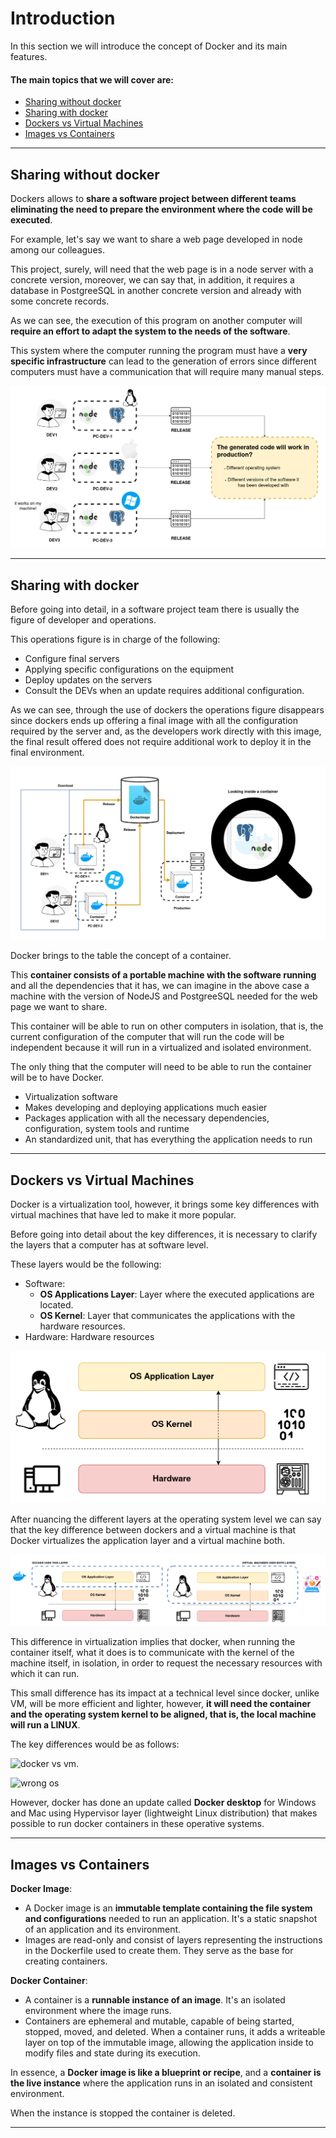 # Introduction

In this section we will introduce the concept of Docker and its main features.

#### The main topics that we will cover are:
- [Sharing without docker](#sharing-without-docker)
- [Sharing with docker](#sharing-with-docker)
- [Dockers vs Virtual Machines](#dockers-vs-virtual-machines)
- [Images vs Containers](#images-vs-containers)

---

## Sharing without docker

Dockers allows to __share a software project between different teams eliminating the need to prepare the environment where the code will be executed__.

For example, let's say we want to share a web page developed in node among our colleagues.

This project, surely, will need that the web page is in a node server with a concrete version, moreover, we can say that, in addition, it requires a database in PostgreeSQL in another concrete version and already with some concrete records.

As we can see, the execution of this program on another computer will __require an effort to adapt the system to the needs of the software__.

This system where the computer running the program must have a __very specific infrastructure__ can lead to the generation of errors since different computers must have a communication that will require many manual steps.

![Sharing projects](static/sharing.png)

---

## Sharing with docker

Before going into detail, in a software project team there is usually the figure of developer and operations.

This operations figure is in charge of the following:
- Configure final servers
- Applying specific configurations on the equipment
- Deploy updates on the servers
- Consult the DEVs when an update requires additional configuration.

As we can see, through the use of dockers the operations figure disappears since dockers ends up offering a final image with all the configuration required by the server and, as the developers work directly with this image, the final result offered does not require additional work to deploy it in the final environment.

![deployment](static/deployment.png)

Docker brings to the table the concept of a container.

This __container consists of a portable machine with the software running__ and all the dependencies that it has, we can imagine in the above case a machine with the version of NodeJS and PostgreeSQL needed for the web page we want to share.

This container will be able to run on other computers in isolation, that is, the current configuration of the computer that will run the code will be independent because it will run in a virtualized and isolated environment.

The only thing that the computer will need to be able to run the container will be to have Docker.
- Virtualization software
- Makes developing and deploying applications much easier
- Packages application with all the necessary dependencies, configuration, system tools and runtime
- An standardized unit, that has everything the application needs to run

---

## Dockers vs Virtual Machines

Docker is a virtualization tool, however, it brings some key differences with virtual machines that have led to make it more popular.

Before going into detail about the key differences, it is necessary to clarify the layers that a computer has at software level.

These layers would be the following:
- Software: 
    - __OS Applications Layer__: Layer where the executed applications are located.
    - __OS Kernel__: Layer that communicates the applications with the hardware resources.
- Hardware: Hardware resources

![os layers](static/os.png)

After nuancing the different layers at the operating system level we can say that the key difference between dockers and a virtual machine is that Docker virtualizes the application layer and a virtual machine both.

![differences virtual](static/differences.png)

This difference in virtualization implies that docker, when running the container itself, what it does is to communicate with the kernel of the machine itself, in isolation, in order to request the necessary resources with which it can run.

This small difference has its impact at a technical level since docker, unlike VM, will be more efficient and lighter, however, __it will need the container and the operating system kernel to be aligned, that is, the local machine will run a LINUX__.

The key differences would be as follows:

![docker vs vm](static/docker_vs_vm.png).

![wrong os](static/wrong_os.png)

However, docker has done an update called __Docker desktop__ for Windows and Mac using Hypervisor layer (lightweight Linux distribution) that makes possible to run docker containers in these operative systems.

---

## Images vs Containers

**Docker Image**:
- A Docker image is an __immutable template containing the file system and configurations__ needed to run an application. It's a static snapshot of an application and its environment.
- Images are read-only and consist of layers representing the instructions in the Dockerfile used to create them. They serve as the base for creating containers.

**Docker Container**:
- A container is a __runnable instance of an image__. It's an isolated environment where the image runs.
- Containers are ephemeral and mutable, capable of being started, stopped, moved, and deleted. When a container runs, it adds a writeable layer on top of the immutable image, allowing the application inside to modify files and state during its execution.

In essence, a __Docker image is like a blueprint or recipe__, and a __container is the live instance__ where the application runs in an isolated and consistent environment.

When the instance is stopped the container is deleted.

---